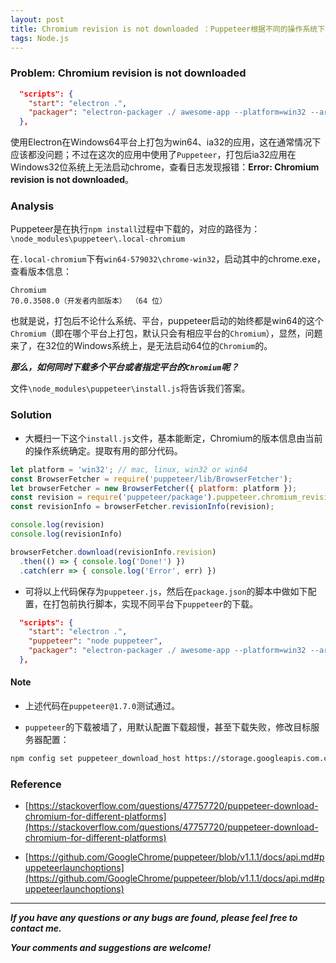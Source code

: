 ```yaml
---
layout: post
title: Chromium revision is not downloaded ：Puppeteer根据不同的操作系统下载对应的Chromium
tags: Node.js
---
```


### Problem: Chromium revision is not downloaded

``` json
  "scripts": {
    "start": "electron .",
    "packager": "electron-packager ./ awesome-app --platform=win32 --arch=all --out ./Executable --electronVersion 2.0.7 --overwrite --icon=./icon.ico"
  },
```

使用Electron在Windows64平台上打包为win64、ia32的应用，这在通常情况下应该都没问题；不过在这次的应用中使用了`Puppeteer`，打包后ia32应用在Windows32位系统上无法启动chrome，查看日志发现报错：**Error: Chromium revision is not downloaded**。

### Analysis

Puppeteer是在执行`npm install`过程中下载的，对应的路径为：`\node_modules\puppeteer\.local-chromium`

在`.local-chromium`下有`win64-579032\chrome-win32`，启动其中的chrome.exe，查看版本信息：

    Chromium
    70.0.3508.0（开发者内部版本） （64 位）

也就是说，打包后不论什么系统、平台，puppeteer启动的始终都是win64的这个`Chromium`（即在哪个平台上打包，默认只会有相应平台的`Chromium`），显然，问题来了，在32位的Windows系统上，是无法启动64位的`Chromium`的。

***那么，如何同时下载多个平台或者指定平台的`Chromium`呢？***

文件`\node_modules\puppeteer\install.js`将告诉我们答案。

### Solution

- 大概扫一下这个`install.js`文件，基本能断定，Chromium的版本信息由当前的操作系统确定。提取有用的部分代码。

``` javascript
let platform = 'win32'; // mac, linux, win32 or win64
const BrowserFetcher = require('puppeteer/lib/BrowserFetcher');
let browserFetcher = new BrowserFetcher({ platform: platform });
const revision = require('puppeteer/package').puppeteer.chromium_revision;
const revisionInfo = browserFetcher.revisionInfo(revision);

console.log(revision)
console.log(revisionInfo)

browserFetcher.download(revisionInfo.revision)
  .then(() => { console.log('Done!') })
  .catch(err => { console.log('Error', err) })
```

- 可将以上代码保存为`puppeteer.js`，然后在`package.json`的脚本中做如下配置，在打包前执行脚本，实现不同平台下`puppeteer`的下载。

``` json
  "scripts": {
    "start": "electron .",
    "puppeteer": "node puppeteer",
    "packager": "electron-packager ./ awesome-app --platform=win32 --arch=all --out ./Executable --electronVersion 2.0.7 --overwrite --icon=./icon.ico"
  },
```

#### Note
- 上述代码在`puppeteer@1.7.0`测试通过。

- `puppeteer`的下载被墙了，用默认配置下载超慢，甚至下载失败，修改目标服务器配置：

``` bash
npm config set puppeteer_download_host https://storage.googleapis.com.cnpmjs.org
```

### Reference
- [https://stackoverflow.com/questions/47757720/puppeteer-download-chromium-for-different-platforms](https://stackoverflow.com/questions/47757720/puppeteer-download-chromium-for-different-platforms)

- [https://github.com/GoogleChrome/puppeteer/blob/v1.1.1/docs/api.md#puppeteerlaunchoptions](https://github.com/GoogleChrome/puppeteer/blob/v1.1.1/docs/api.md#puppeteerlaunchoptions)


---
***If you have any questions or any bugs are found, please feel free to contact me.***

***Your comments and suggestions are welcome!***